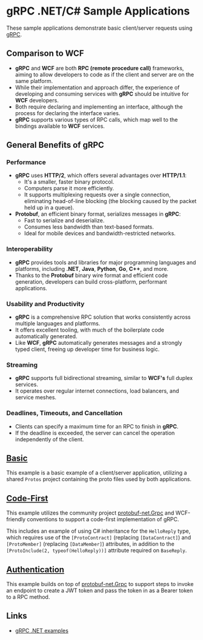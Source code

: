 # gRPC .NET/C# Sample Applications

These sample applications demonstrate basic client/server requests using [gRPC](https://grpc.io/). 

## Comparison to WCF

- **gRPC** and **WCF** are both **RPC (remote procedure call)** frameworks, aiming to allow developers to code as if the client and server are on the same platform.
- While their implementation and approach differ, the experience of developing and consuming services with **gRPC** should be intuitive for **WCF** developers.
- Both require declaring and implementing an interface, although the process for declaring the interface varies.
- **gRPC** supports various types of RPC calls, which map well to the bindings available to **WCF** services.

## General Benefits of gRPC

### Performance
- **gRPC** uses **HTTP/2**, which offers several advantages over **HTTP/1.1**:
    - It's a smaller, faster binary protocol.
    - Computers parse it more efficiently.
    - It supports multiplexing requests over a single connection, eliminating head-of-line blocking (the blocking caused by the packet held up in a queue).
- **Protobuf**, an efficient binary format, serializes messages in **gRPC**:
    - Fast to serialize and deserialize.
    - Consumes less bandwidth than text-based formats.
    - Ideal for mobile devices and bandwidth-restricted networks.

### Interoperability

- **gRPC** provides tools and libraries for major programming languages and platforms, including **.NET**, **Java**, **Python**, **Go**, **C++**, and more.
- Thanks to the **Protobuf** binary wire format and efficient code generation, developers can build cross-platform, performant applications.

### Usability and Productivity

- **gRPC** is a comprehensive RPC solution that works consistently across multiple languages and platforms.
- It offers excellent tooling, with much of the boilerplate code automatically generated.
- Like **WCF**, **gRPC** automatically generates messages and a strongly typed client, freeing up developer time for business logic.

### Streaming

- **gRPC** supports full bidirectional streaming, similar to **WCF's** full duplex services.
- It operates over regular internet connections, load balancers, and service meshes.

### Deadlines, Timeouts, and Cancellation
- Clients can specify a maximum time for an RPC to finish in **gRPC**.
- If the deadline is exceeded, the server can cancel the operation independently of the client.

## [Basic](./Basic/)

This example is a basic example of a client/server application, utilizing a shared `Protos` project containing the proto files used by both applications. 

## [Code-First](./CodeFirst/)

This example utilizes the community project [protobuf-net.Grpc](https://protobuf-net.github.io/protobuf-net.Grpc/) and WCF-friendly conventions to support a code-first implementation of gRPC. 

This includes an example of using C# inheritance for the `HelloReply` type, which requires use of the `[ProtoContract]` (replacing `[DataContract]`) and `[ProtoMember]` (replacing `[DataMember]`) attributes, in addition to the `[ProtoInclude(2, typeof(HelloReply))]` attribute required on `BaseReply`.

## [Authentication](./Authentication/)

This example builds on top of [protobuf-net.Grpc](https://protobuf-net.github.io/protobuf-net.Grpc/) to support steps to invoke an endpoint to create a JWT token and pass the token in as a Bearer token to a RPC method.

## Links

- [gRPC .NET examples](https://github.com/grpc/grpc-dotnet/tree/master/examples)